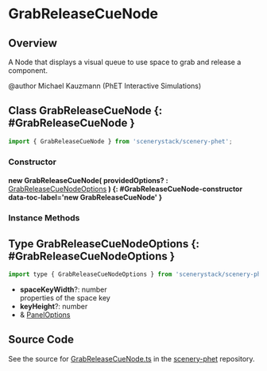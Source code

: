 # GrabReleaseCueNode

## Overview

A Node that displays a visual queue to use space to grab and release a component.

@author Michael Kauzmann (PhET Interactive Simulations)

## Class GrabReleaseCueNode {: #GrabReleaseCueNode }


```js
import { GrabReleaseCueNode } from 'scenerystack/scenery-phet';
```
### Constructor

#### new GrabReleaseCueNode( providedOptions? : <span style="font-weight: 400;">[GrabReleaseCueNodeOptions](../scenery-phet/GrabReleaseCueNode.md#GrabReleaseCueNodeOptions)</span> ) {: #GrabReleaseCueNode-constructor data-toc-label='new GrabReleaseCueNode' }

### Instance Methods





## Type GrabReleaseCueNodeOptions {: #GrabReleaseCueNodeOptions }


```js
import type { GrabReleaseCueNodeOptions } from 'scenerystack/scenery-phet';
```


- **spaceKeyWidth**?: <span style="color: hsla(calc(var(--md-hue) + 180deg),80%,40%,1);">number</span>
<br>  properties of the space key
- **keyHeight**?: <span style="color: hsla(calc(var(--md-hue) + 180deg),80%,40%,1);">number</span>
- &amp; [PanelOptions](../sun/Panel.md#PanelOptions)




## Source Code

See the source for [GrabReleaseCueNode.ts](https://github.com/phetsims/scenery-phet/blob/main/js/accessibility/nodes/GrabReleaseCueNode.ts) in the [scenery-phet](https://github.com/phetsims/scenery-phet) repository.
